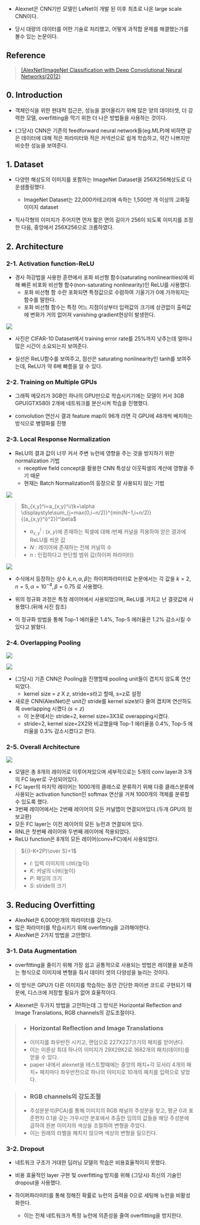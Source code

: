 - Alexnet은 CNN기반 모델인 LeNet이 개발 된 이후 최초로 나온 large scale CNN이다.

- 당시 대량의 데이터를 어떤 기술로 처리했고, 어떻게 과적합 문제를 해결했는가를 볼수 있는 논문이다.

  

## Reference

  

> [[AlexNet]ImageNet Classification with Deep Convolutional Neural Networks(2012)](https://proceedings.neurips.cc/paper_files/paper/2012/file/c399862d3b9d6b76c8436e924a68c45b-Paper.pdf)

  

## 0. Introduction

  

- 객체인식을 위한 현대적 접근은, 성능을 끌어올리기 위해 많은 양의 데이터셋, 더 강력한 모델, overfitting을 막기 위한 더 나은 방법들을 사용하는 것이다.

- (그당시) CNN은 기존의 feedforward neural network들(eg.MLP)에 비하면 같은 데이터에 대해 적은 파라미터와 적은 커넥션으로 쉽게 학습하고, 약간 나쁘지만 비슷한 성능을 보여준다.

  

## 1. Dataset

  

- 다양한 해상도의 이미지를 포함하는 ImageNet Dataset을 256X256해상도로 다운샘플링했다.
	- ImageNet Dataset는 22,000카테고리에 속하는 1,500만 개 이상의 고화질 이미지 dataset

- 직사각형의 이미지가 주어지면 먼저 짧은 면의 길이가 256이 되도록 이미지를 조정한 다음, 중앙에서 256X256으로 크롭하였다.

  

## 2. Architecture

  

### 2-1. Activation function-ReLU

  

- 경사 하강법을 사용한 훈련에서 포화 비선형 함수(saturating nonlinearities)에 비해 빠른 비포화 비선형 함수(non-saturating nonlinearity)인 ReLU를 사용했다.
	- 포화 비선형 함 수란 포화되면 특정값으로 수렴하여 기울기가 0에 가까워지는 함수를 말한다.
	- 포화 비선형 함수는 특정 어느 지점이상부터 입력값의 크기에 상관없이 출력값에 변화가 거의 없어져 vanishing gradient현상이 발생한다.

  

![](https://velog.velcdn.com/images/kms39273/post/9b638d17-8ee8-4903-981d-cea7c820d5dd/image.png)

  

- 사진은 CIFAR-10 Dataset에서 training error rate를 25%까지 낮추는데 얼마나 많은 시간이 소요되는지 보여준다.

- 실선은 ReLU함수를 보여주고, 점선은 saturating nonlinearity인 tanh를 보여주는데, ReLU가 약 6배 빠름을 알 수 있다.

  

### 2-2. Training on Multiple GPUs

  

- 그래픽 메모리가 3GB인 하나의 GPU만으로 학습시키기에는 모델이 커서 3GB GPU(GTX580) 2개에 네트워크를 분산시켜 학습을 진행했다.

- convolution 연산시 결과 feature map이 96개 라면 각 GPU에 48개씩 배치하는 방식으로 병렬화를 진행

  

### 2-3. Local Response Normalization

  

- ReLU의 결과 값이 너무 커서 주변 뉴런에 영향을 주는 것을 방지하기 위한 normalization 기법
	- receptive field concept을 활용한 CNN 특성상 이웃픽셀의 계산에 영향을 주기 때문
	- 현재는 Batch Normalization의 등장으로 잘 사용되지 않는 기법

  

![](https://velog.velcdn.com/images/kms39273/post/e71c401a-56e0-4509-a64d-a75bd5ac607b/image.png)

  

> $b_{x,y}^i=a_{x,y}^i/(k+\alpha \displaystyle\sum_{j=max(0,i−n/2)}^{min(N−1,i+n/2)}{(a_{x,y}^i)^2})^\beta$
>
> - $a_{x,y}^i$ : $(x,y)$에 존재하는 픽셀에 대해 $i$번째 커널을 적용하여 얻은 결과에 ReLU를 씌운 값
> - $N$ : 레이어에 존재하는 전체 커널의 수
> - $n$ : 인접하다고 판단할 범위 값(하이퍼 파라미터)

  

![](https://velog.velcdn.com/images/kms39273/post/f21ee2cb-e84d-4b04-8635-c9d7cf93d67f/image.png)

  

- 수식에서 등장하는 상수 $k,n,\alpha,\beta$는 하이퍼파라미터로 논문에서는 각 값을 $k=2 , n=5 , \alpha=10 ^{−4} , \beta=0.75$ 로 사용했다.

- 위의 정규화 과정은 특정 레이어에서 사용되었으며, ReLU를 거치고 난 결괏값에 사용했다.(뒤에 사진 참조)

- 이 정규화 방법을 통해 Top-1 에러율은 1.4%, Top-5 에러율은 1.2% 감소시킬 수 있다고 밝혔다.

  

### 2-4. Overlapping Pooling

  

![](https://velog.velcdn.com/images/kms39273/post/61228094-240c-4109-a46f-347c85ecbb90/image.png)

![](https://velog.velcdn.com/images/kms39273/post/445a7d5c-03f0-49de-b298-63640950bdd4/image.png)

  

- (그당시) 기존 CNN은 Pooling을 진행할때 pooling unit들이 겹치지 않도록 연산되었다.
	 - kernel size = $z$ X $z$, stride=$s$라고 할때, s=z로 설정
- 새로운 CNN(AlexNet)은 unit간 stride를 kernel size보다 줄여 겹치며 연산하도록 overlapping 시켰다.($s<z$)
	- 이 논문에서는 stride=2, kernel size=3X3로 overapping시켰다.
	- stride=2, kernel size=2X2와 비교했을때 Top-1 에러율을 0.4%, Top-5 에러율을 0.3% 감소시켰다고 한다.

  

### 2-5. Overall Architecture

  

![](https://velog.velcdn.com/images/kms39273/post/86e0f7c8-c2b9-41b0-9bbe-bc19e56d9990/image.png)

  

- 모델은 총 8개의 레이어로 이루어져있으며 세부적으로는 5개의 conv layer과 3개의 FC layer로 구성되어있다.
- FC layer의 마지막 레이어는 1000개의 클래스로 분류하기 위해 다중 클래스분류에 사용되는 activation function인 softmax 연산을 거쳐 1000개의 객체를 분류할 수 있도록 했다.
- 3번째 레이어에서는 2번째 레이어의 모든 커널맵이 연결되어있다.(두개 GPU의 정보교환)
- 모든 FC layer는 이전 레이어의 모든 뉴런과 연결되어 있다.
- RNL은 첫번째 레이어와 두번째 레이어에 적용되었다.
- ReLU function은 8개의 모든 레이어(conv+FC)에서 사용되었다.

  

> ${{I-K+2P}\over S}+1$
>
> - $I$: 입력 이미지의 너비(높이)
> - $K$: 커널의 너비(높이)
> - $P$: 패딩의 크기
> - $S$: stride의 크기

  

## 3. Reducing Overfitting

  

- AlexNet은 6,000만개의 파라미터를 갖는다.
- 많은 파라미터를 학습시키기 위해 overfitting을 고려해야한다.
- AlexNet은 2가지 방법을 고안했다.

  

### 3-1. Data Augmentation

  

- overfitting을 줄이기 위해 가장 쉽고 공통적으로 사용되는 방법은 레이블을 보존하는 형식으로 이미지에 변형을 줘서 데이터 셋의 다양성을 늘리는 것이다.

- 이 방식은 GPU가 다른 이미지를 학습하는 동안 간단한 파이썬 코드로 구현되기 때문에, 디스크에 저장할 필요가 없어 효율적이다.

- Alexnet은 두가지 방법을 고안하는데 그 방식은 Horizontal Reflection and Image Translations, RGB channels의 강도조절이다.

  

> - ### Horizontal Reflection and Image Translations
> - 이미지를 좌우반전 시키고, 랜덤으로 227X227크기의 패치를 얻어낸다.
> - 이는 이론상 최대 하나의 이미지가 29X29X2로 1682개의 패치(데이터)를 얻을 수 있다.
> - paper 내에서 alexnet을 테스트할때에는 중앙의 패치+각 모서리 4개의 패치+ 패치마다 좌우반전으로 하나의 이미지로 10개의 패치를 입력으로 넣었다.

  

> - ### RGB channels의 강도조절
> - 주성분분석(PCA)를 통해 이미지의 RGB 채널의 주성분을 찾고, 평균 0과 표준편차 0.1을 갖는 가우시안 분포에서 추출한 임의의 값들을 해당 주성분에 곱하여 원본 이미지의 색상을 조절하여 변형을 주었다.
> - 이는 원래의 라벨을 해치지 않으며 색상의 변형을 일으킨다.

  

### 3-2. Dropout

  

- 네트워크 구조가 거대한 딥러닝 모델의 학습은 비용효율적이지 못했다.

- 비용 효율적인 layer 구현 및 overfitting 방지를 위해 (그당시) 최신의 기술인 dropout을 사용했다.

- 하이퍼파라미터를 통해 정해진 확률로 뉴런의 출력을 0으로 세팅해 뉴런을 비활성화한다.
	- 이는 전체 네트워크가 특정 뉴런에 의존성을 줄여 overfitting을 방지한다.